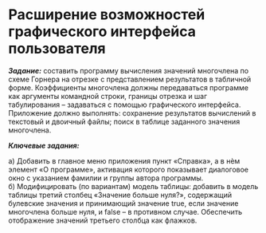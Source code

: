 # Расширение возможностей графического интерфейса пользователя
***Задание:*** составить программу вычисления значений многочлена по
схеме Горнера на отрезке с представлением результатов в табличной форме.
Коэффициенты многочлена должны передаваться программе как аргументы
командной строки, границы отрезка и шаг табулирования – задаваться с
помощью графического интерфейса. Приложение должно выполнять:
сохранение результатов вычислений в текстовый и двоичный файлы; поиск в
таблице заданного значения многочлена.

  ***Ключевые задания:***
  
  а) Добавить в главное меню приложения пункт «Справка», а в нѐм элемент
  «О программе», активация которого показывает диалоговое окно с указанием
  фамилии и группы автора программы.<br/>
  б) Модифицировать (по вариантам) модель таблицы: добавить в модель таблицы третий столбец «Значение больше нуля?», содержащий
  булевские значения и принимающий значение true, если значение многочлена
  больше нуля, и false – в противном случае. Обеспечить отображение значений
  третьего столбца как флажков.

